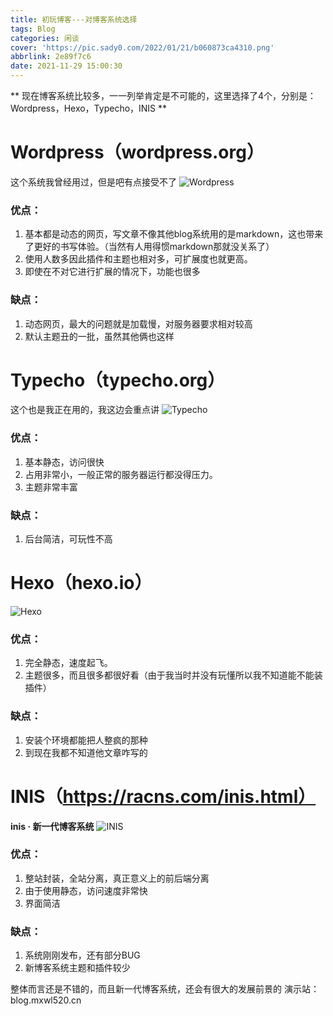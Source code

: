 ```yaml
---
title: 初玩博客---对博客系统选择
tags: Blog
categories: 闲谈
cover: 'https://pic.sady0.com/2022/01/21/b060873ca4310.png'
abbrlink: 2e89f7c6
date: 2021-11-29 15:00:30
---
```


** 现在博客系统比较多，一一列举肯定是不可能的，这里选择了4个，分别是：Wordpress，Hexo，Typecho，INIS **

# Wordpress（wordpress.org）
这个系统我曾经用过，但是吧有点接受不了
![Wordpress][1]

### 优点：

 1. 基本都是动态的网页，写文章不像其他blog系统用的是markdown，这也带来了更好的书写体验。（当然有人用得惯markdown那就没关系了）
 2. 使用人数多因此插件和主题也相对多，可扩展度也就更高。
 3. 即使在不对它进行扩展的情况下，功能也很多

### 缺点：

 1. 动态网页，最大的问题就是加载慢，对服务器要求相对较高
 2. 默认主题丑的一批，虽然其他俩也这样

# Typecho（typecho.org）
这个也是我正在用的，我这边会重点讲
![Typecho][2]

### 优点：

 1. 基本静态，访问很快
 2. 占用非常小，一般正常的服务器运行都没得压力。
 3. 主题非常丰富

### 缺点：

 1. 后台简洁，可玩性不高

# Hexo（hexo.io）
![Hexo][3]

### 优点：

 1. 完全静态，速度起飞。
 2. 主题很多，而且很多都很好看（由于我当时并没有玩懂所以我不知道能不能装插件）

### 缺点：

 1. 安装个环境都能把人整疯的那种
 2. 到现在我都不知道他文章咋写的

# INIS（https://racns.com/inis.html）
**inis · 新一代博客系统**
![INIS][4]

### 优点：

 1. 整站封装，全站分离，真正意义上的前后端分离
 2. 由于使用静态，访问速度非常快
 3. 界面简洁

### 缺点：

 1. 系统刚刚发布，还有部分BUG
 2. 新博客系统主题和插件较少

整体而言还是不错的，而且新一代博客系统，还会有很大的发展前景的
演示站：blog.mxwl520.cn

[1]: https://img1.baidu.com/it/u=3874753494,1453037774&fm=26&fmt=auto&gp=0.jpg
[2]: https://img2.baidu.com/it/u=3087675103,3300994286&fm=26&fmt=auto&gp=0.jpg
[3]: https://img0.baidu.com/it/u=1715427547,838496870&fm=26&fmt=auto&gp=0.jpg
[4]: https://inis.cn/assets/images/logo.png